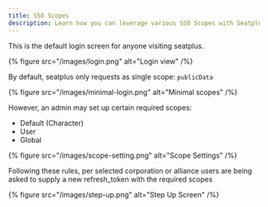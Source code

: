 ```yaml
---
title: SSO Scopes
description: Learn how you can leverage various SSO Scopes with Seatplus.
---
```


This is the default login screen for anyone visiting seatplus.

{% figure src="/images/login.png" alt="Login view" /%}

By default, seatplus only requests as single scope: `publicData`

{% figure src="/images/minimal-login.png" alt="Minimal scopes" /%}

However, an admin may set up certain required scopes:
* Default (Character)
* User
* Global

{% figure src="/images/scope-setting.png" alt="Scope Settings" /%}

Following these rules, per selected corporation or alliance users are
being asked to supply a new refresh_token with the required scopes

{% figure src="/images/step-up.png" alt="Step Up Screen" /%}